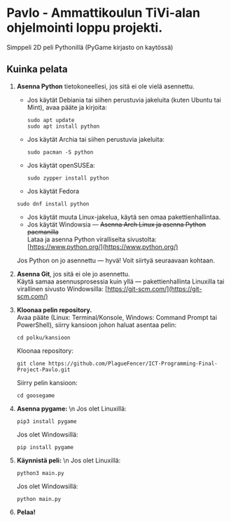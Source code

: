 # Pavlo - Ammattikoulun TiVi-alan ohjelmointi loppu projekti. 
Simppeli 2D peli Pythonillä (PyGame kirjasto on kaytössä) 


## Kuinka pelata

1. **Asenna Python** tietokoneellesi, jos sitä ei ole vielä asennettu.  
   - Jos käytät Debiania tai siihen perustuvia jakeluita (kuten Ubuntu tai Mint), avaa pääte ja kirjoita:
     ```
     sudo apt update
     sudo apt install python
     ```
   - Jos käytät Archia tai siihen perustuvia jakeluita:
     ```
     sudo pacman -S python
     ```
   - Jos käytät openSUSEa:
     ```
     sudo zypper install python
     ```
    - Jos käytät Fedora
    ```
    sudo dnf install python
    ```
   - Jos käytät muuta Linux-jakelua, käytä sen omaa pakettienhallintaa.
   - Jos käytät Windowsia — ~~Asenna Arch Linux ja asenna Python pacmanilla~~  
     Lataa ja asenna Python viralliselta sivustolta: [https://www.python.org/](https://www.python.org/)

   Jos Python on jo asennettu — hyvä! Voit siirtyä seuraavaan kohtaan.

2. **Asenna Git**, jos sitä ei ole jo asennettu.  
   Käytä samaa asennusprosessia kuin yllä — pakettienhallinta Linuxilla tai virallinen sivusto Windowsilla: [https://git-scm.com/](https://git-scm.com/)

3. **Kloonaa pelin repository.**  
   Avaa pääte (Linux: Terminal/Konsole, Windows: Command Prompt tai PowerShell), siirry kansioon johon haluat asentaa pelin:
   ```
   cd polku/kansioon
   ```
   Kloonaa repository:
   ```
   git clone https://github.com/PlagueFencer/ICT-Programming-Final-Project-Pavlo.git
   ```
   Siirry pelin kansioon:
   ```
   cd goosegame
   ```
4. **Asenna pygame:** \n
    Jos olet Linuxillä:
    ```
    pip3 install pygame
    ```
    Jos olet Windowsillä:
    ```
    pip install pygame
    ```
5. **Käynnistä peli:** \n
    Jos olet Linuxillä:
    ```
    python3 main.py
    ```
    Jos olet Windowsillä:
    ```
    python main.py
    ```

6. **Pelaa!**